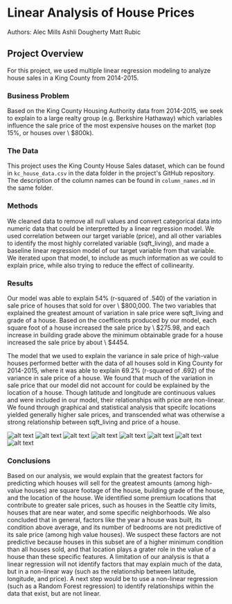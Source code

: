 # Linear Analysis of House Prices

Authors:
Alec Mills
Ashli Dougherty
Matt Rubic

## Project Overview

For this project, we used multiple linear regression modeling to analyze house sales in a King County from 2014-2015.

### Business Problem

Based on the King County Housing Authority data from 2014-2015, we seek to explain to a large realty group (e.g. Berkshire Hathaway) which variables influence the sale price of the most expensive houses on the market (top 15%, or houses over \\ $800k).

### The Data

This project uses the King County House Sales dataset, which can be found in  `kc_house_data.csv` in the data folder in the project's GitHub repository. The description of the column names can be found in `column_names.md` in the same folder.

### Methods

We cleaned data to remove all null values and convert categorical data into numeric data that could be interpretted by a linear regression model. We used correlation between our target variable (price), and all other variables to identify the most highly correlated variable (sqft_living), and made a baseline linear regression model of our target variable from that variable. We iterated upon that model, to include as much information as we could to explain price, while also trying to reduce the effect of collinearity.

### Results

Our model was able to explain 54% (r-squared of .540) of the variation in sale price of houses that sold for over \\ $800,000. The two variables that explained the greatest amount of variation in sale price were sqft_living and grade of a house. Based on the coefficents produced by our model, each square foot of a house increased the sale price by \\ $275.98, and each increase in building grade above the minimum obtainable grade for a house increased the sale price by about \\ $4454. 

The model that we used to explain the variance in sale price of high-value houses performed better with the data of all houses sold in King County for 2014-2015, where it was able to explain 69.2% (r-squared of .692) of the variance in sale price of a house. We found that much of the variation in sale price that our model did not account for could be explained by the location of a house. Though latitude and longitude are continuous values and were included in our model, their relationships with price are non-linear. We found through graphical and statistical analysis that specifc locations yielded generally higher sale prices, and transcended what was otherwise a strong relationship between sqft_living and price of a house.

![alt text](https://github.com/mattrubic/dsc-phase-2-project-v2-3/blob/main/images/p2_1.png?raw=true)
![alt text](https://github.com/mattrubic/dsc-phase-2-project-v2-3/blob/main/images/p2_2.png?raw=true)
![alt text](https://github.com/mattrubic/dsc-phase-2-project-v2-3/blob/main/images/p2_3.png?raw=true)
![alt text](https://github.com/mattrubic/dsc-phase-2-project-v2-3/blob/main/images/p2_4.png?raw=true)
![alt text](https://github.com/mattrubic/dsc-phase-2-project-v2-3/blob/main/images/p2_5.png?raw=true)
![alt text](https://github.com/mattrubic/dsc-phase-2-project-v2-3/blob/main/images/p2_6.png?raw=true)
![alt text](https://github.com/mattrubic/dsc-phase-2-project-v2-3/blob/main/images/p2_7.png?raw=true)
![alt text](https://github.com/mattrubic/dsc-phase-2-project-v2-3/blob/main/images/Untitled.png?raw=true)



### Conclusions

Based on our analysis, we would explain that the greatest factors for predicting which houses will sell for the greatest amounts (among high-value houses) are square footage of the house, building grade of the house, and the location of the house. We identified some premium locations that contribute to greater sale prices, such as houses in the Seattle city limits, houses that are near water, and some specific neighborhoods. We also concluded that in general, factors like the year a house was built, its condition above average, and its number of bedrooms are not predictive of its sale price (among high value houses). We suspect these factors are not predictive because houses in this subset are of a higher minimum condition than all houses sold, and that location plays a grater role in the value of a house than these specific features. A limitation of our analysis is that a linear regression will not identify factors that may explain much of the data, but in a non-linear way (such as the relationship between latitude, longitude, and price). A next step would be to use a non-linear regression (such as a Random Forest regression) to identify relationships within the data that exist, but are not linear.